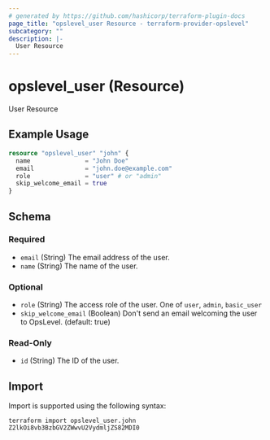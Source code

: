 ```yaml
---
# generated by https://github.com/hashicorp/terraform-plugin-docs
page_title: "opslevel_user Resource - terraform-provider-opslevel"
subcategory: ""
description: |-
  User Resource
---
```


# opslevel_user (Resource)

User Resource

## Example Usage

```terraform
resource "opslevel_user" "john" {
  name               = "John Doe"
  email              = "john.doe@example.com"
  role               = "user" # or "admin"
  skip_welcome_email = true
}
```

<!-- schema generated by tfplugindocs -->
## Schema

### Required

- `email` (String) The email address of the user.
- `name` (String) The name of the user.

### Optional

- `role` (String) The access role of the user. One of `user`, `admin`, `basic_user`
- `skip_welcome_email` (Boolean) Don't send an email welcoming the user to OpsLevel. (default: true)

### Read-Only

- `id` (String) The ID of the user.

## Import

Import is supported using the following syntax:

```shell
terraform import opslevel_user.john Z2lkOi8vb3BzbGV2ZWwvU2VydmljZS82MDI0
```
